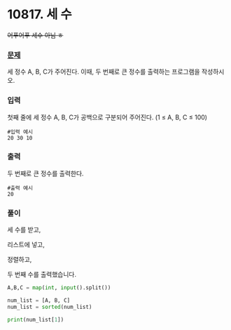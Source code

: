 # 10817. 세 수

~~어푸어푸 세수 아님 ㅎ~~

### [문제](https://www.acmicpc.net/problem/10817)
세 정수 A, B, C가 주어진다. 이때, 두 번째로 큰 정수를 출력하는 프로그램을 작성하시오. 



### 입력
첫째 줄에 세 정수 A, B, C가 공백으로 구분되어 주어진다. (1 ≤ A, B, C ≤ 100)

```
#입력 예시
20 30 10
```



### 출력
두 번째로 큰 정수를 출력한다.

```
#출력 예시
20
```



### 풀이

세 수를 받고,

리스트에 넣고,

정렬하고,

두 번째 수를 출력했습니다.

```python
A,B,C = map(int, input().split())

num_list = [A, B, C]
num_list = sorted(num_list)

print(num_list[1])